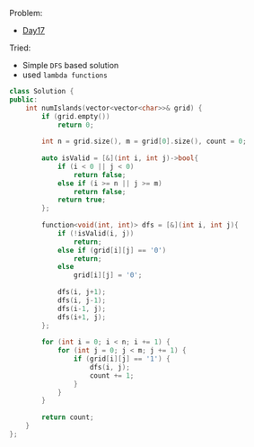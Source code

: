 Problem:
   - [Day17](https://leetcode.com/explore/challenge/card/30-day-leetcoding-challenge/530/week-3/3302/)

Tried:
   - Simple `DFS` based solution
   - used `lambda functions`

``` c++
class Solution {
public:
    int numIslands(vector<vector<char>>& grid) {
        if (grid.empty())
            return 0;
        
        int n = grid.size(), m = grid[0].size(), count = 0;
        
        auto isValid = [&](int i, int j)->bool{
            if (i < 0 || j < 0)
                return false;
            else if (i >= n || j >= m)
                return false;
            return true;
        };
        
        function<void(int, int)> dfs = [&](int i, int j){
            if (!isValid(i, j))
                return;
            else if (grid[i][j] == '0')
                return;
            else 
                grid[i][j] = '0';
            
            dfs(i, j+1);
            dfs(i, j-1);
            dfs(i-1, j);
            dfs(i+1, j);            
        };
        
        for (int i = 0; i < n; i += 1) {
            for (int j = 0; j < m; j += 1) {
                if (grid[i][j] == '1') {
                    dfs(i, j);
                    count += 1;
                }
            }
        }
        
        return count;
    }
};
```